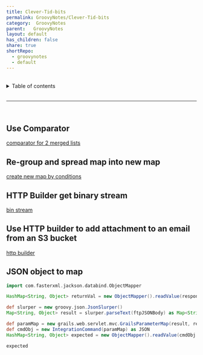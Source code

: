 ```yaml
---
title: Clever-Tid-bits
permalink: GroovyNotes/Clever-Tid-bits
category:  GroovyNotes
parent:   GroovyNotes
layout: default
has_children: false
share: true
shortRepo:
  - groovynotes
  - default
---
```



<br/>

<details markdown="block">
<summary>
Table of contents
</summary>
{: .text-delta }
1. TOC
{:toc}
</details>

<br/>

***

<br/>

## Use Comparator

<a href="https://gist.github.com/14paxton/200b5a1a081f66cf4df5de739ef2cc24" > comparator for 2 merged lists </a>

## Re-group and spread map into new map

<a href="https://gist.github.com/14paxton/8d0b6b33f2023fa2dff3fdd51364f8db"> create new map by conditions </a>

## HTTP Builder get binary stream

<a href="https://gist.github.com/14paxton/58da1e0c108fa527c5ec1a770eefa683"> bin stream </a>

## Use HTTP builder to add attachment to an email from an S3 bucket

<a href="https://gist.github.com/14paxton/1fa8f703b708b9488408c9217a83b3a9"> http builder </a>

## JSON object to map

```groovy
import com.fasterxml.jackson.databind.ObjectMapper

HashMap<String, Object> returnVal = new ObjectMapper().readValue(response.json.toString(), HashMap.class)

def slurper = new groovy.json.JsonSlurper()
Map<String, Object> result = slurper.parseText(ftpJSONBody) as Map<String, Object>

def paramMap = new grails.web.servlet.mvc.GrailsParameterMap(result, request)
def cmdObj = new IntegrationCommand(paramMap) as JSON
HashMap<String, Object> expected = new ObjectMapper().readValue(cmdObj.toString(), HashMap.class)

expected
```
